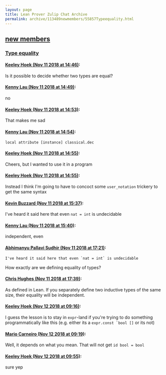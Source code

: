 ```yaml
---
layout: page
title: Lean Prover Zulip Chat Archive 
permalink: archive/113489newmembers/55857Typeequality.html
---
```


## [new members](index.html)
### [Type equality](55857Typeequality.html)

#### [Keeley Hoek (Nov 11 2018 at 14:46)](https://leanprover.zulipchat.com/#narrow/stream/113489-new%20members/topic/Type%20equality/near/147478097):
Is it possible to decide whether two types are equal?

#### [Kenny Lau (Nov 11 2018 at 14:49)](https://leanprover.zulipchat.com/#narrow/stream/113489-new%20members/topic/Type%20equality/near/147478161):
no

#### [Keeley Hoek (Nov 11 2018 at 14:53)](https://leanprover.zulipchat.com/#narrow/stream/113489-new%20members/topic/Type%20equality/near/147478266):
That makes me sad

#### [Kenny Lau (Nov 11 2018 at 14:54)](https://leanprover.zulipchat.com/#narrow/stream/113489-new%20members/topic/Type%20equality/near/147478309):
`local attribute [instance] classical.dec`

#### [Keeley Hoek (Nov 11 2018 at 14:55)](https://leanprover.zulipchat.com/#narrow/stream/113489-new%20members/topic/Type%20equality/near/147478315):
Cheers, but I wanted to use it in a program

#### [Keeley Hoek (Nov 11 2018 at 14:55)](https://leanprover.zulipchat.com/#narrow/stream/113489-new%20members/topic/Type%20equality/near/147478323):
Instead I think I'm going to have to concoct some `user_notation` trickery to get the same syntax

#### [Kevin Buzzard (Nov 11 2018 at 15:37)](https://leanprover.zulipchat.com/#narrow/stream/113489-new%20members/topic/Type%20equality/near/147479490):
I've heard it said here that even `nat = int` is undecidable

#### [Kenny Lau (Nov 11 2018 at 15:40)](https://leanprover.zulipchat.com/#narrow/stream/113489-new%20members/topic/Type%20equality/near/147479581):
independent, even

#### [Abhimanyu Pallavi Sudhir (Nov 11 2018 at 17:21)](https://leanprover.zulipchat.com/#narrow/stream/113489-new%20members/topic/Type%20equality/near/147482478):
```quote
I've heard it said here that even `nat = int` is undecidable
```
How exactly are we defining equality of types?

#### [Chris Hughes (Nov 11 2018 at 17:39)](https://leanprover.zulipchat.com/#narrow/stream/113489-new%20members/topic/Type%20equality/near/147482996):
As defined in Lean. If you separately define two inductive types of the same size, their equality will be independent.

#### [Keeley Hoek (Nov 12 2018 at 09:16)](https://leanprover.zulipchat.com/#narrow/stream/113489-new%20members/topic/Type%20equality/near/147511856):
I guess the lesson is to stay in `expr`-land if you're trying to do something programmatically like this (e.g. either its a ```expr.const `bool []``` or its not)

#### [Mario Carneiro (Nov 12 2018 at 09:19)](https://leanprover.zulipchat.com/#narrow/stream/113489-new%20members/topic/Type%20equality/near/147511939):
Well, it depends on what you mean. That will not get `id bool = bool`

#### [Keeley Hoek (Nov 12 2018 at 09:55)](https://leanprover.zulipchat.com/#narrow/stream/113489-new%20members/topic/Type%20equality/near/147513299):
sure yep

